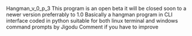 Hangman_v_0_p_3
This program is an open beta it will be closed soon to a newer version preferrably to 1.0
Basically a hangman program in CLI interface coded in python suitable for both linux terminal and windows command prompts
by Jigodu
Comment if you have to improve
